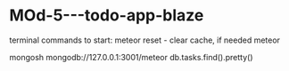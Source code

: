# MOd-5---todo-app-blaze


terminal commands to start:
meteor reset - clear cache, if needed
meteor

mongosh mongodb://127.0.0.1:3001/meteor
db.tasks.find().pretty()

